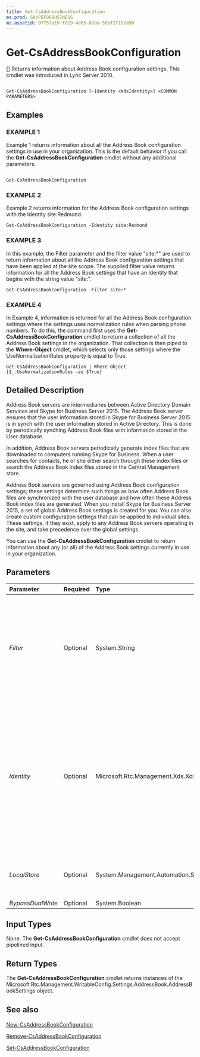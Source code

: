 ```yaml
---
title: Get-CsAddressBookConfiguration
ms.prod: SKYPEFORBUSINESS
ms.assetid: 07757a19-f819-4d65-82da-50bf2f157a9b
---
```



# Get-CsAddressBookConfiguration
[]
Returns information about Address Book configuration settings. This cmdlet was introduced in Lync Server 2010.
  
    
    


```

Get-CsAddressBookConfiguration [-Identity <XdsIdentity>] <COMMON PARAMETERS>

```


## Examples


  
    
    

### EXAMPLE 1

Example 1 returns information about all the Address Book configuration settings in use in your organization. This is the default behavior if you call the **Get-CsAddressBookConfiguration** cmdlet without any additional parameters.
  
    
    

```

Get-CsAddressBookConfiguration
```


### EXAMPLE 2

Example 2 returns information for the Address Book configuration settings with the Identity site:Redmond.
  
    
    

```
Get-CsAddressBookConfiguration -Identity site:Redmond
```


### EXAMPLE 3

In this example, the Filter parameter and the filter value "site:*" are used to return information about all the Address Book configuration settings that have been applied at the site scope. The supplied filter value returns information for all the Address Book settings that have an Identity that begins with the string value "site:".
  
    
    

```
Get-CsAddressBookConfiguration -Filter site:*
```


### EXAMPLE 4

In Example 4, information is returned for all the Address Book configuration settings where the settings uses normalization rules when parsing phone numbers. To do this, the command first uses the **Get-CsAddressBookConfiguration** cmdlet to return a collection of all the Address Book settings in the organization. That collection is then piped to the **Where-Object** cmdlet, which selects only those settings where the UseNormalizationRules property is equal to True.
  
    
    

```
Get-CsAddressBookConfiguration | Where-Object {$_.UseNormalizationRules -eq $True}
```


## Detailed Description

Address Book servers are intermediaries between Active Directory Domain Services and Skype for Business Server 2015. The Address Book server ensures that the user information stored in Skype for Business Server 2015 is in synch with the user information stored in Active Directory. This is done by periodically synching Address Book files with information stored in the User database.
  
    
    
In addition, Address Book servers periodically generate index files that are downloaded to computers running Skype for Business. When a user searches for contacts, he or she either search through these index files or search the Address Book index files stored in the Central Management store.
  
    
    
Address Book servers are governed using Address Book configuration settings; these settings determine such things as how often Address Book files are synchronized with the user database and how often these Address Book index files are generated. When you install Skype for Business Server 2015, a set of global Address Book settings is created for you. You can also create custom configuration settings that can be applied to individual sites. These settings, if they exist, apply to any Address Book servers operating in the site, and take precedence over the global settings. 
  
    
    
You can use the **Get-CsAddressBookConfiguration** cmdlet to return information about any (or all) of the Address Book settings currently in use in your organization.
  
    
    

## Parameters



|**Parameter**|**Required**|**Type**|**Description**|
|:-----|:-----|:-----|:-----|
| _Filter_ <br/> |Optional  <br/> |System.String  <br/> |Enables you to use wildcard characters in order to return a collection (or multiple collections) of Address Book settings. For example, to return a collection of all the settings configured at the site scope, use this syntax:  `-Filter site:*`. To return a collection of all the settings that have the string value "EMEA" somewhere in their Identity, use this syntax:  `-Filter *EMEA*`.  <br/> |
| _Identity_ <br/> |Optional  <br/> |Microsoft.Rtc.Management.Xds.XdsIdentity  <br/> |Unique identifier for the collection of Address Book settings to be returned. To refer to the global settings, use this syntax:  `-Identity global`. To refer to a collection configured at the site scope, use syntax similar to this:  `-Identity site:Redmond.` <br/> Note that you cannot use wildcards when specifying an Identity. If you need to use wildcards, then include the Filter parameter instead.  <br/> If this parameter is not specified, then the **Get-CsAddressBookConfiguration** cmdlet returns a collection of all the Address Book settings in use in the organization. <br/> |
| _LocalStore_ <br/> |Optional  <br/> |System.Management.Automation.SwitchParameter  <br/> |Retrieves the Address Book configuration data from the local replica of the Central Management store rather than from the Central Management store itself.  <br/> |
| _BypassDualWrite_ <br/> |Optional  <br/> |System.Boolean  <br/> |PARAMVALUE: $true | $false  <br/> |
   

## Input Types

None. The **Get-CsAddressBookConfiguration** cmdlet does not accept pipelined input.
  
    
    

## Return Types

The **Get-CsAddressBookConfiguration** cmdlet returns instances of the Microsoft.Rtc.Management.WritableConfig.Settings.AddressBook.AddressBookSettings object.
  
    
    

## See also


#### 


  
    
    
 [New-CsAddressBookConfiguration](new-csaddressbookconfiguration.md)
  
    
    
 [Remove-CsAddressBookConfiguration](remove-csaddressbookconfiguration.md)
  
    
    
 [Set-CsAddressBookConfiguration](set-csaddressbookconfiguration.md)
